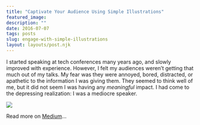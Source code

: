 ```yaml
---
title: "Captivate Your Audience Using Simple Illustrations"
featured_image: 
description: ""
date: 2016-07-07
tags: posts
slug: engage-with-simple-illustrations
layout: layouts/post.njk
---
```




I started speaking at tech conferences many years ago, and slowly improved with experience. However, I felt my audiences weren’t getting that much out of my talks. My fear was they were annoyed, bored, distracted, or apathetic to the information I was giving them. They seemed to think well of me, but it did not seem I was having any _meaningful_ impact. I had come to the depressing realization: I was a mediocre speaker.

![](/content/images/2016/07/grumpy-audience.gif)

Read more on [Medium](https://medium.com/@reverentgeek/captivate-your-audience-using-simple-illustrations-5bf0fcd0e301#.e5omz0ja5)...



